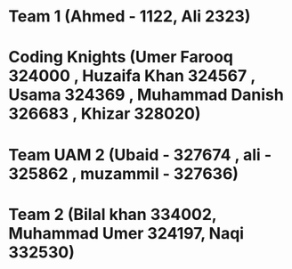 # Team 1 (Ahmed - 1122, Ali 2323)
# Coding Knights (Umer Farooq 324000 , Huzaifa Khan 324567 , Usama 324369 , Muhammad Danish 326683 , Khizar 328020)
# Team UAM  2 (Ubaid - 327674 , ali - 325862 , muzammil - 327636)
# Team 2 (Bilal khan 334002, Muhammad Umer 324197, Naqi 332530)
